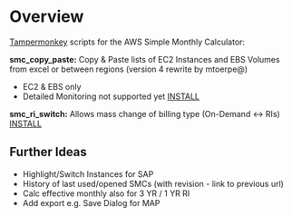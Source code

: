 # Overview

[Tampermonkey](https://www.tampermonkey.net/) scripts for the AWS Simple Monthly Calculator:

**smc_copy_paste:** Copy & Paste lists of EC2 Instances and EBS Volumes from excel or between regions (version 4 rewrite by mtoerpe@)
- EC2 & EBS only
- Detailed Monitoring not supported yet
[INSTALL](https://github.com/frumania/aws-smc-reloaded/raw/master/smc_copy_paste.user.js) 

**smc_ri_switch:** Allows mass change of billing type (On-Demand <-> RIs)
[INSTALL](https://github.com/frumania/aws-smc-reloaded/raw/master/smc_ri_switch.user.js) 

## Further Ideas

- Highlight/Switch Instances for SAP
- History of last used/opened SMCs (with revision - link to previous url)
- Calc effective monthly also for 3 YR / 1 YR RI
- Add export e.g. Save Dialog for MAP
